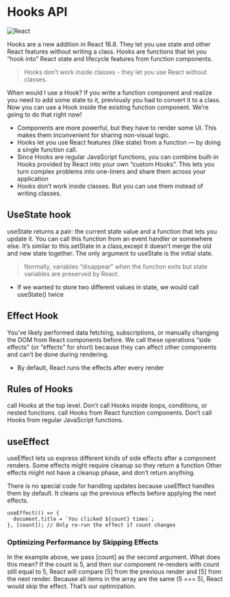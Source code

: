# Hooks API

![React](https://hackernoon.com/hn-images/1*HSisLuifMO6KbLfPOKtLow.jpeg)

Hooks are a new addition in React 16.8. They let you use state and other React features without writing a class.
Hooks are functions that let you “hook into” React state and lifecycle features from function components. 
> Hooks don’t work inside classes - they let you use React without classes.

When would I use a Hook? If you write a function component and realize you need to add some state to it, previously you had to convert it to a class. Now you can use a Hook inside the existing function component. We’re going to do that right now!

- Components are more powerful, but they have to render some UI. This makes them inconvenient for sharing non-visual logic. 
-  Hooks let you use React features (like state) from a function — by doing a single function call. 
- Since Hooks are regular JavaScript functions, you can combine built-in Hooks provided by React into your own “custom Hooks”.  This lets you turn complex problems into one-liners and share them across your application
- Hooks don’t work inside classes. But you can use them instead of writing classes.


## UseState hook
 useState returns a pair: the current state value and a function that lets you update it. You can call this function from an event handler or somewhere else. It’s similar to this.setState in a class,except it doesn’t merge the old and new state together.
 The only argument to useState is the initial state. 
 > Normally, variables “disappear” when the function exits but state variables are preserved by React.

- If we wanted to store two different values in state, we would call useState() twice


## Effect Hook
You’ve likely performed data fetching, subscriptions, or manually changing the DOM from React components before. We call these operations “side effects” (or “effects” for short) because they can affect other components and can’t be done during rendering.
 * By default, React runs the effects after every render

## Rules of Hooks

call Hooks at the top level. Don’t call Hooks inside loops, conditions, or nested functions. call Hooks from React function components. Don’t call Hooks from regular JavaScript functions. 

## useEffect
useEffect lets us express different kinds of side effects after a component renders. Some effects might require cleanup so they return a function
Other effects might not have a cleanup phase, and don’t return anything.

There is no special code for handling updates because useEffect handles them by default. It cleans up the previous effects before applying the next effects. 

```
useEffect(() => {
  document.title = `You clicked ${count} times`;
}, [count]); // Only re-run the effect if count changes
```
### Optimizing Performance by Skipping Effects
In the example above, we pass [count] as the second argument. What does this mean? If the count is 5, and then our component re-renders with count still equal to 5, React will compare [5] from the previous render and [5] from the next render. Because all items in the array are the same (5 === 5), React would skip the effect. That’s our optimization.